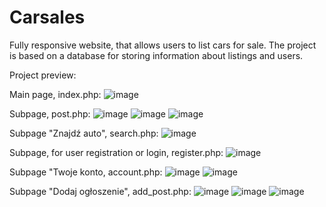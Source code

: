 # Carsales
Fully responsive website, that allows users to list cars for sale. The project is based on a database for storing information about listings and users.

Project preview:

Main page, index.php:
![image](https://github.com/user-attachments/assets/9e4a6f28-68ae-4609-bf12-c517f89c3d7a)

Subpage, post.php:
![image](https://github.com/user-attachments/assets/2f966c1d-2ca9-4014-998d-30c3f0a331e5)
![image](https://github.com/user-attachments/assets/5ad4b04e-ebcf-4732-b2c5-406d2f5e0b8b)
![image](https://github.com/user-attachments/assets/9ada7966-e37d-46b8-9dd6-adaa8ef981ad)

Subpage "Znajdź auto", search.php:
![image](https://github.com/user-attachments/assets/3e4a1c99-7928-499a-9ea4-77dca937576c)

Subpage, for user registration or login, register.php:
![image](https://github.com/user-attachments/assets/f784b5b5-f808-4428-8f7b-a2785efa92f5)

Subpage "Twoje konto, account.php:
![image](https://github.com/user-attachments/assets/9d7aaf86-ea3f-40ff-9a22-6cd5cb89ab24)
![image](https://github.com/user-attachments/assets/f6925865-8e97-4121-a259-119d0455cf96)

Subpage "Dodaj ogłoszenie", add_post.php:
![image](https://github.com/user-attachments/assets/9474f165-f5c8-45c6-9ea6-0b8841836fa0)
![image](https://github.com/user-attachments/assets/1be7b910-3148-4f0e-b98b-0423e3b53c8a)
![image](https://github.com/user-attachments/assets/2a97e77b-f689-44de-b802-dfb1dea8a4b9)





